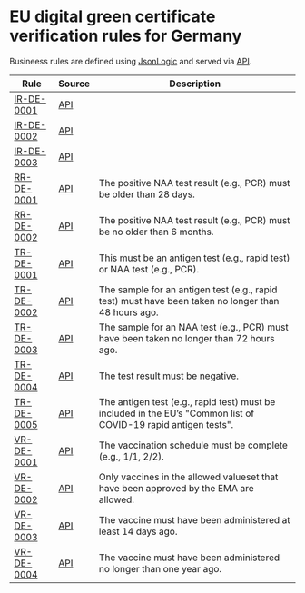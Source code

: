 # EU digital green certificate verification rules for Germany

Busineess rules are defined using [JsonLogic](https://jsonlogic.com) and served via [API](https://dgca-businessrule-service.ezdrav.si/rules/DE).

| Rule | Source | Description |
| ---- | ------ | ----------- |
| [IR-DE-0001](IR-DE-0001.json) | [API](https://dgca-businessrule-service-test.ezdrav.si/rules/DE/df0e0a2e73624b0f1963cd0dcb6033b5af49fcde79b58ba9f4deac39650cda99) |  |
| [IR-DE-0002](IR-DE-0002.json) | [API](https://dgca-businessrule-service-test.ezdrav.si/rules/DE/0a5ca6b99fea4ad37de481e55903473bd4b13f0c48c751a38038ce83a14659b7) |  |
| [IR-DE-0003](IR-DE-0003.json) | [API](https://dgca-businessrule-service-test.ezdrav.si/rules/DE/5fa8def1d6815142522abd1d29f8aa7a7d63273b54d55a6335e1fa7af7704c46) |  |
| [RR-DE-0001](RR-DE-0001.json) | [API](https://dgca-businessrule-service-test.ezdrav.si/rules/DE/4713db6a7d33df919de8fafbee02a1e9caa1f59ffc0c06cbddf32b47f2441710) | The positive NAA test result (e.g., PCR) must be older than 28 days. |
| [RR-DE-0002](RR-DE-0002.json) | [API](https://dgca-businessrule-service-test.ezdrav.si/rules/DE/43a47f0d7010523e3fa45f8ed772dd7370249ece1604ca7a77a1406c5dfa6eb5) | The positive NAA test result (e.g., PCR) must be no older than 6 months. |
| [TR-DE-0001](TR-DE-0001.json) | [API](https://dgca-businessrule-service-test.ezdrav.si/rules/DE/af94f89210d358a2edffd1e9c84c86eb7837ed76f7928aace3f1315974a2100c) | This must be an antigen test (e.g., rapid test) or NAA test (e.g., PCR). |
| [TR-DE-0002](TR-DE-0002.json) | [API](https://dgca-businessrule-service-test.ezdrav.si/rules/DE/124a2c2e0b8aeddbad8df2cb6852060c23725a32eb11d65abb4eef7da19d0f78) | The sample for an antigen test (e.g., rapid test) must have been taken no longer than 48 hours ago. |
| [TR-DE-0003](TR-DE-0003.json) | [API](https://dgca-businessrule-service-test.ezdrav.si/rules/DE/2b3c2b5b8f3edabfde20b833af088b8da18ae5e3f4daa5ab0b38e0759d4e2311) | The sample for an NAA test (e.g., PCR) must have been taken no longer than 72 hours ago. |
| [TR-DE-0004](TR-DE-0004.json) | [API](https://dgca-businessrule-service-test.ezdrav.si/rules/DE/b34737c84fc1ce22eca258da640bcd331259c749fce1775ed2c851d9078ddbbe) | The test result must be negative. |
| [TR-DE-0005](TR-DE-0005.json) | [API](https://dgca-businessrule-service-test.ezdrav.si/rules/DE/7ec8645072fc29e3316d4fb03e79fea48d9f15157dceb0904f085b76419cf150) | The antigen test (e.g., rapid test) must be included in the EU’s "Common list of COVID-19 rapid antigen tests". |
| [VR-DE-0001](VR-DE-0001.json) | [API](https://dgca-businessrule-service-test.ezdrav.si/rules/DE/66c9f9e1c723b1dbcb8e29ff35f6aa86003768c944d81efebc6e985774fd0efc) | The vaccination schedule must be complete (e.g., 1/1, 2/2). |
| [VR-DE-0002](VR-DE-0002.json) | [API](https://dgca-businessrule-service-test.ezdrav.si/rules/DE/67a2995a4bb094f8c5f5c31d6a37a07419a7050fbedeb3e424209398b48babe6) | Only vaccines in the allowed valueset that have been approved by the EMA are allowed. |
| [VR-DE-0003](VR-DE-0003.json) | [API](https://dgca-businessrule-service-test.ezdrav.si/rules/DE/a272649280f562d6734bdfc247c7dbc0ee2a149a3f2dc5df9d099134566768e0) | The vaccine must have been administered at least 14 days ago. |
| [VR-DE-0004](VR-DE-0004.json) | [API](https://dgca-businessrule-service-test.ezdrav.si/rules/DE/66c55d453d2e3b8b7e7c65c085e73390a97b5e5651627a74dc21da748bacf784) | The vaccine must have been administered no longer than one year ago. |
